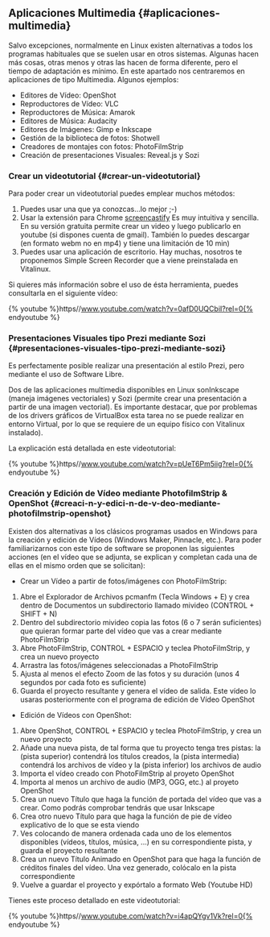 ## Aplicaciones Multimedia {#aplicaciones-multimedia}

Salvo excepciones, normalmente en Linux existen alternativas a todos los programas habituales que se suelen usar en otros sistemas. Algunas hacen más cosas, otras menos y otras las hacen de forma diferente, pero el tiempo de adaptación es mínimo. En este apartado nos centraremos en aplicaciones de tipo Multimedia. Algunos ejemplos:

*   Editores de Vídeo: OpenShot
*   Reproductores de Vídeo: VLC
*   Reproductores de Música: Amarok
*   Editores de Música: Audacity
*   Editores de Imágenes: Gimp e Inkscape
*   Gestión de la biblioteca de fotos: Shotwell
*   Creadores de montajes con fotos: PhotoFilmStrip
*   Creación de presentaciones Visuales: Reveal.js y Sozi

### Crear un videotutorial {#crear-un-videotutorial}

Para poder crear un videotutorial puedes emplear muchos métodos:

1.  Puedes usar una que ya conozcas...lo mejor ;-)
2.  Usar la extensión para Chrome [screencastify](https://www.google.com/url?q=https://chrome.google.com/webstore/detail/screencastify-screen-vide/mmeijimgabbpbgpdklnllpncmdofkcpn&sa=D&ust=1509364089195000&usg=AFQjCNFnLFMc5Mckap_ogDrD5j_cjfRRng) Es muy intuitiva y sencilla. En su versión gratuita permite crear un video y luego publicarlo en youtube (si dispones cuenta de gmail). También lo puedes descargar (en formato webm no en mp4) y tiene una limitación de 10 min)
3.  Puedes usar una aplicación de escritorio. Hay muchas, nosotros te proponemos Simple Screen Recorder que a viene preinstalada en Vitalinux.

Si quieres más información sobre el uso de ésta herramienta, puedes consultarla en el siguiente vídeo:


{% youtube %}https//www.youtube.com/watch?v=0afD0UQCbiI?rel=0{% endyoutube %}

### Presentaciones Visuales tipo Prezi mediante Sozi {#presentaciones-visuales-tipo-prezi-mediante-sozi}

Es perfectamente posible realizar una presentación al estilo Prezi, pero mediante el uso de Software Libre.

Dos de las aplicaciones multimedia disponibles en Linux sonInkscape (maneja imágenes vectoriales) y Sozi (permite crear una presentación a partir de una imagen vectorial). Es importante destacar, que por problemas de los drivers gráficos de VirtualBox esta tarea no se puede realizar en entorno Virtual, por lo que se requiere de un equipo físico con Vitalinux instalado).

La explicación está detallada en este videotutorial:


{% youtube %}https//www.youtube.com/watch?v=pUeT6Pm5iig?rel=0{% endyoutube %}

### Creación y Edición de Vídeo mediante PhotofilmStrip &amp; OpenShot {#creaci-n-y-edici-n-de-v-deo-mediante-photofilmstrip-openshot}

Existen dos alternativas a los clásicos programas usados en Windows para la creación y edición de Vídeos (Windows Maker, Pinnacle, etc.). Para poder familiarizarnos con este tipo de software se proponen las siguientes acciones (en el vídeo que se adjunta, se explican y completan cada una de ellas en el mismo orden que se solicitan):

*   Crear un Vídeo a partir de fotos/imágenes con PhotoFilmStrip:

1.  Abre el Explorador de Archivos pcmanfm (Tecla Windows + E) y crea dentro de Documentos un subdirectorio llamado mivideo (CONTROL + SHIFT + N)
2.  Dentro del subdirectorio mivideo copia las fotos (6 o 7 serán suficientes) que quieran formar parte del vídeo que vas a crear mediante PhotoFilmStrip
3.  Abre PhotoFilmStrip, CONTROL + ESPACIO y teclea PhotoFilmStrip, y crea un nuevo proyecto
4.  Arrastra las fotos/imágenes seleccionadas a PhotoFilmStrip
5.  Ajusta al menos el efecto Zoom de las fotos y su duración (unos 4 segundos por cada foto es suficiente)
6.  Guarda el proyecto resultante y genera el vídeo de salida. Este vídeo lo usaras posteriormente con el programa de edición de Vídeo OpenShot

*   Edición de Vídeos con OpenShot:

1.  Abre OpenShot, CONTROL + ESPACIO y teclea PhotoFilmStrip, y crea un nuevo proyecto
2.  Añade una nueva pista, de tal forma que tu proyecto tenga tres pistas: la (pista superior) contendrá los títulos creados, la (pista intermedia) contendrá los archivos de vídeo y la (pista inferior) los archivos de audio
3.  Importa el vídeo creado con PhotoFilmStrip al proyeto OpenShot
4.  Importa al menos un archivo de audio (MP3, OGG, etc.) al proyeto OpenShot
5.  Crea un nuevo Título que haga la función de portada del vídeo que vas a crear. Como podrás comprobar tendrás que usar Inkscape
6.  Crea otro nuevo Título para que haga la función de pie de vídeo explicativo de lo que se esta viendo
7.  Ves colocando de manera ordenada cada uno de los elementos disponibles (vídeos, títulos, música, ...) en su correspondiente pista, y guarda el proyecto resultante
8.  Crea un nuevo Título Animado en OpenShot para que haga la función de créditos finales del vídeo. Una vez generado, colócalo en la pista correspondiente
9.  Vuelve a guardar el proyecto y expórtalo a formato Web (Youtube HD)

Tienes este proceso detallado en este videotutorial:  


{% youtube %}https//www.youtube.com/watch?v=i4apQYgv1Vk?rel=0{% endyoutube %}
